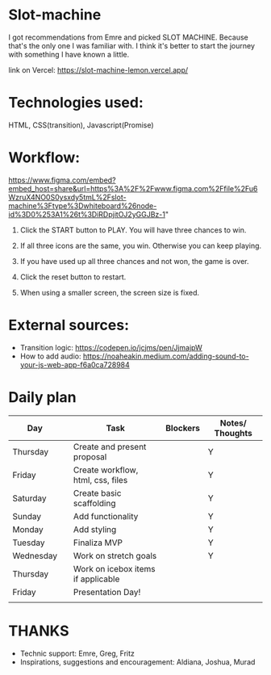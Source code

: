 # Slot-machine 
I got recommendations from Emre and picked SLOT MACHINE. Because that's the only one I was familiar with. I think it's better to start the journey with something I have known a little.

link on Vercel:
https://slot-machine-lemon.vercel.app/

# Technologies used: 
HTML, CSS(transition), Javascript(Promise)

# Workflow:
https://www.figma.com/embed?embed_host=share&url=https%3A%2F%2Fwww.figma.com%2Ffile%2Fu6WzruX4NO0S0ysxdy5tmL%2Fslot-machine%3Ftype%3Dwhiteboard%26node-id%3D0%253A1%26t%3DiRDpjitOJ2yGGJBz-1"

1. Click the START button to PLAY. You will have three chances to win.

2. If all three icons are the same, you win. Otherwise you can keep playing.

3. If you have used up all three chances and not won, the game is over.

4. Click the reset button to restart.

5. When using a smaller screen, the screen size is fixed.

# External sources:
+ Transition logic: https://codepen.io/jcjms/pen/JjmajpW
+ How to add audio: https://noaheakin.medium.com/adding-sound-to-your-js-web-app-f6a0ca728984

# Daily plan
| Day        |   | Task                                    | Blockers |  Notes/ Thoughts |
|------------|---|-----------------------------------------|----------|------------------|
| Thursday   |   | Create and present proposal             |          |         Y        |
| Friday     |   | Create workflow, html, css, files       |          |         Y        |
| Saturday   |   | Create basic scaffolding                |          |         Y        |
| Sunday     |   | Add functionality                       |          |         Y        |
| Monday     |   | Add styling                             |          |         Y        |
| Tuesday    |   | Finaliza MVP                            |          |         Y        |
| Wednesday  |   | Work on stretch goals                   |          |         Y        |
| Thursday   |   | Work on icebox items if applicable      |          |                  |
| Friday     |   | Presentation Day!                       |          |                  |
|            |   |                                         |          |                  |

# THANKS
+ Technic support: Emre, Greg, Fritz
+ Inspirations, suggestions and encouragement: Aldiana, Joshua, Murad
